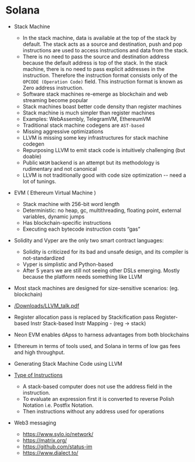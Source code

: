 # Solana

- Stack Machine
    - In the stack machine, data is available at the top of the stack by default. The stack acts as a source and destination, push and pop instructions are used to access instructions and data from the stack. 
    - There is no need to pass the source and destination address because the default address is top of the stack. In the stack machine, there is no need to pass explicit addresses in the instruction. Therefore the instruction format consists only of the `OPCODE (Operation Code)` field. This instruction format is known as Zero address instruction.
    - Software stack machines re-emerge as blockchain and web streaming become popular
    - Stack machines boast better code density than register machines
    - Stack machine is much simpler than register machines
    - Examples: WebAssembly, TelegramVM, EthereumVM
    - Traditional stack machine codegens are `AST-based`
    - Missing aggressive optimizations
    -  LLVM is missing some key infrastructures for stack machine codegen
    -  Repurposing LLVM to emit stack code is intuitively challenging (but doable)
    -  Public `WASM` backend is an attempt but its methodology is rudimentary and not canonical
    -  LLVM is not traditionally good with code size optimization -- need a lot of tunings.

- EVM ( Ethereum Virtual Machine )
    - Stack machine with 256-bit word length
    - Deterministic: no heap, gc, multithreading, floating point, external variables, dynamic jumps
    - Has blockchain-specific instructions
    - Executing each bytecode instruction costs “gas”

- Solidity and Vyper are the only two smart contract languages:
    - Solidity is criticized for its bad and unsafe design, and its compiler is not-standardized
    - Vyper is simplistic and Python-based
    - After 5 years we are still not seeing other DSLs emerging. Mostly because the platform needs something like LLVM

-  Most stack machines are designed for size-sensitive scenarios: (eg. blockchain)

- [/Downloads/LLVM_talk.pdf](LLVM_talk)
- Register allocation pass is replaced by Stackification pass
Register-based Instr
Stack-based Instr
Mapping - (reg -> stack)

- Neon EVM enables dApss to harness advantages from both blockchains 
- Ethereum in terms of tools used, and Solana in terms of low gas fees and high throughput.

- Generating Stack Machine Code using LLVM

- [Type of Instructions](https://www.geeksforgeeks.org/computer-organization-instruction-formats-zero-one-two-three-address-instruction/)
    - A stack-based computer does not use the address field in the instruction. 
    - To evaluate an expression first it is converted to reverse Polish Notation i.e. Postfix Notation. 
    - Then instructions without any address used for operations

- Web3 messaging
    - https://www.sylo.io/network/
    - https://matrix.org/
    - https://github.com/status-im
    - https://www.dialect.to/
